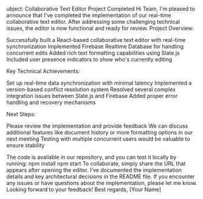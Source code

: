 ubject: Collaborative Text Editor Project Completed
Hi Team,
I'm pleased to announce that I've completed the implementation of our real-time collaborative text editor. After addressing some challenging technical issues, the editor is now functional and ready for review.
Project Overview:

Successfully built a React-based collaborative text editor with real-time synchronization
Implemented Firebase Realtime Database for handling concurrent edits
Added rich text formatting capabilities using Slate.js
Included user presence indicators to show who's currently editing

Key Technical Achievements:

Set up real-time data synchronization with minimal latency
Implemented a version-based conflict resolution system
Resolved several complex integration issues between Slate.js and Firebase
Added proper error handling and recovery mechanisms

Next Steps:

Please review the implementation and provide feedback
We can discuss additional features like document history or more formatting options in our next meeting
Testing with multiple concurrent users would be valuable to ensure stability

The code is available in our repository, and you can test it locally by running:
npm install
npm start
To collaborate, simply share the URL that appears after opening the editor.
I've documented the implementation details and key architectural decisions in the README file. If you encounter any issues or have questions about the implementation, please let me know.
Looking forward to your feedback!
Best regards,
[Your Name]
